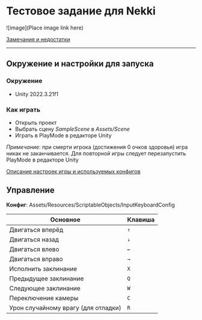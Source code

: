 ﻿# Тестовое задание для Nekki

![image](Place image link here)

[Замечания и недостатки](Notes.md)

---

## Окружение и настройки для запуска
### Окружение

- Unity 2022.3.21f1

### Как играть

- Открыть проект
- Выбрать сцену *SampleScene* в *Assets/Scene*
- Играть в PlayMode в редакторе Unity

*Примечание*: при смерти игрока (достижения 0 очков здоровья) игра никак не заканчивается. Для повторной игры следует перезапустить PlayMode в редакторе Unity

[Описание настроек игры и используемых конфигов](Configs.md) 

## Управление
**Конфиг**: Assets/Resources/ScriptableObjects/InputKeyboardConfig

| Основное                            | Клавиша |
|-------------------------------------|---------|
| Двигаться вперёд                    |   `↑`   |
| Двигаться назад                     |   `↓`   |
| Двигаться влево                     |   `←`   |
| Двигаться вправо                    |   `→`   |
| Исполнить заклинание                |   `X`   |
| Предыдущее заклинание               |   `Q`   |
| Следующее заклинание                |   `W`   |
| Переключение камеры                 |   `C`   |
| Урон случайному врагу (для отладки) |   `R`   | 
